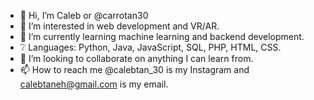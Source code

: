 - 👋 Hi, I’m Caleb or @carrotan30
- 👀 I’m interested in web development and VR/AR. 
- 🌱 I’m currently learning machine learning and backend development.
- ❔  Languages: Python, Java, JavaScript, SQL, PHP, HTML, CSS. 
- 💞️ I’m looking to collaborate on anything I can learn from.
- 📫 How to reach me @calebtan_30 is my Instagram and calebtaneh@gmail.com is my email.

<!---
carrotan30/carrotan30 is a ✨ special ✨ repository because its `README.md` (this file) appears on your GitHub profile.
You can click the Preview link to take a look at your changes.
--->
